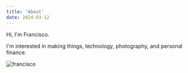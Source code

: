 ```yaml
---
title: 'About'
date: 2024-03-12
---
```


Hi, I'm Francisco.

I'm interested in making things, technology, photography, and personal finance.

![francisco](/images/home/francisco.jpg)
